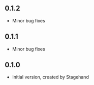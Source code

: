 ## 0.1.2

- Minor bug fixes

## 0.1.1

- Minor bug fixes

## 0.1.0

- Initial version, created by Stagehand
